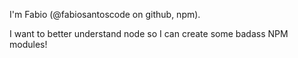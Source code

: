 I'm Fabio (@fabiosantoscode on github, npm).

I want to better understand node so I can create some badass NPM modules!
